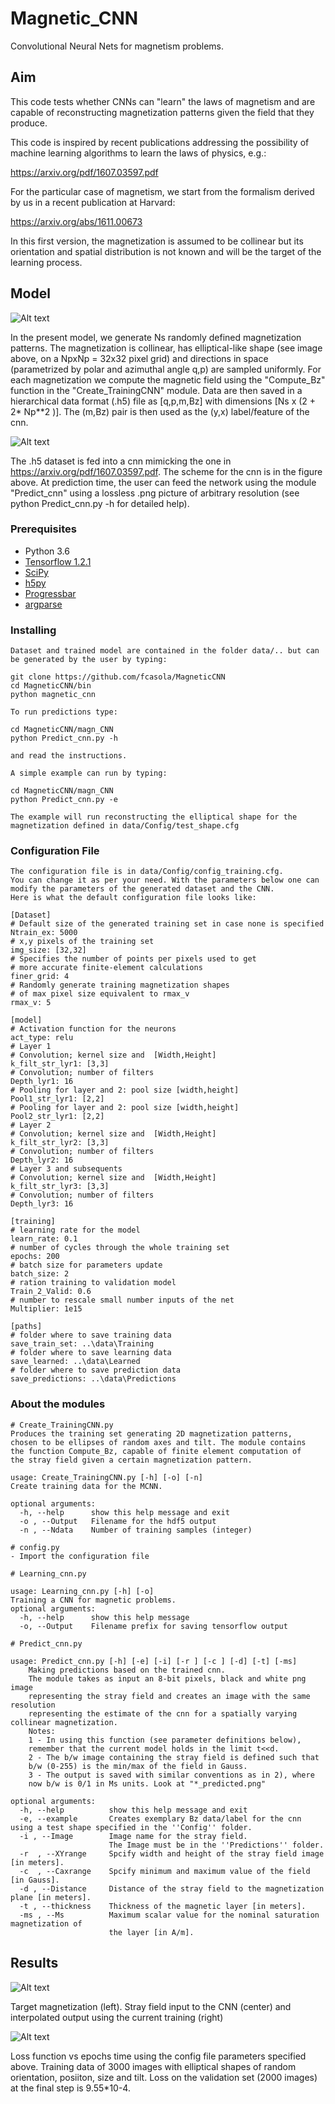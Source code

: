 # Magnetic_CNN
Convolutional Neural Nets for magnetism problems.

## Aim
This code tests whether CNNs can "learn" the laws of magnetism
and are capable of reconstructing magnetization patterns given the field 
that they produce.

This code is inspired by recent publications addressing the possibility 
of machine learning algorithms to learn the laws of physics, e.g.:

https://arxiv.org/pdf/1607.03597.pdf

For the particular case of magnetism, we start from the formalism 
derived by us in a recent publication at Harvard:

https://arxiv.org/abs/1611.00673

In this first version, the magnetization is assumed to be collinear but
its orientation and spatial distribution is not known and will be the target 
of the learning process.

## Model

![Alt text](readme_img/training_1.png?raw=true "model for the convolutional net implemented")

In the present model, we generate Ns randomly defined magnetization patterns. The magnetization is collinear, has elliptical-like shape (see image above, on a NpxNp = 32x32 pixel grid) and directions in space (parametrized by polar and azimuthal angle q,p) are sampled uniformly. For each magnetization we compute the magnetic field using the "Compute_Bz" function in the "Create_TrainingCNN" module. Data are then saved in a hierarchical data format (.h5) file as [q,p,m,Bz] with dimensions [Ns x (2 + 2* Np**2 )]. The (m,Bz) pair is then used as the (y,x) label/feature of the cnn. 
 
![Alt text](readme_img/Scheme_cnn.png?raw=true "model for the convolutional net implemented")

The .h5 dataset is fed into a cnn mimicking the one in https://arxiv.org/pdf/1607.03597.pdf. The scheme for the cnn is in the figure above. At prediction time, the user can feed the network using the module "Predict_cnn" using a lossless .png picture of arbitrary resolution (see python Predict_cnn.py -h for detailed help). 


### Prerequisites

- Python 3.6
- [Tensorflow 1.2.1](https://pypi.python.org/pypi/tensorflow/1.2.1)
- [SciPy](http://www.scipy.org/install.html)
- [h5py](http://www.h5py.org/)
- [Progressbar](https://pypi.python.org/pypi/progressbar2/3.18.1)
- [argparse](https://docs.python.org/3/library/argparse.html)

### Installing
```
Dataset and trained model are contained in the folder data/.. but can be generated by the user by typing: 

git clone https://github.com/fcasola/MagneticCNN 
cd MagneticCNN/bin
python magnetic_cnn

To run predictions type:

cd MagneticCNN/magn_CNN
python Predict_cnn.py -h

and read the instructions.

A simple example can run by typing:

cd MagneticCNN/magn_CNN
python Predict_cnn.py -e

The example will run reconstructing the elliptical shape for the magnetization defined in data/Config/test_shape.cfg

```
### Configuration File
```
The configuration file is in data/Config/config_training.cfg. 
You can change it as per your need. With the parameters below one can modify the parameters of the generated dataset and the CNN.
Here is what the default configuration file looks like:

[Dataset]
# Default size of the generated training set in case none is specified
Ntrain_ex: 5000
# x,y pixels of the training set
img_size: [32,32]
# Specifies the number of points per pixels used to get 
# more accurate finite-element calculations
finer_grid: 4
# Randomly generate training magnetization shapes
# of max pixel size equivalent to rmax_v
rmax_v: 5

[model]
# Activation function for the neurons
act_type: relu
# Layer 1
# Convolution; kernel size and  [Width,Height]
k_filt_str_lyr1: [3,3]
# Convolution; number of filters
Depth_lyr1: 16
# Pooling for layer and 2: pool size [width,height]
Pool1_str_lyr1: [2,2]
# Pooling for layer and 2: pool size [width,height]
Pool2_str_lyr1: [2,2]
# Layer 2 
# Convolution; kernel size and  [Width,Height]
k_filt_str_lyr2: [3,3]
# Convolution; number of filters
Depth_lyr2: 16
# Layer 3 and subsequents
# Convolution; kernel size and  [Width,Height]
k_filt_str_lyr3: [3,3]
# Convolution; number of filters
Depth_lyr3: 16

[training]
# learning rate for the model
learn_rate: 0.1
# number of cycles through the whole training set
epochs: 200
# batch size for parameters update
batch_size: 2 
# ration training to validation model
Train_2_Valid: 0.6
# number to rescale small number inputs of the net
Multiplier: 1e15

[paths]
# folder where to save training data
save_train_set: ..\data\Training
# folder where to save learning data
save_learned: ..\data\Learned
# folder where to save prediction data
save_predictions: ..\data\Predictions

```

### About the modules
```
# Create_TrainingCNN.py 
Produces the training set generating 2D magnetization patterns,
chosen to be ellipses of random axes and tilt. The module contains 
the function Compute_Bz, capable of finite element computation of 
the stray field given a certain magnetization pattern.

usage: Create_TrainingCNN.py [-h] [-o] [-n]
Create training data for the MCNN.

optional arguments:
  -h, --help      show this help message and exit
  -o , --Output   Filename for the hdf5 output
  -n , --Ndata    Number of training samples (integer)

# config.py 
- Import the configuration file

# Learning_cnn.py

usage: Learning_cnn.py [-h] [-o]
Training a CNN for magnetic problems.
optional arguments:
  -h, --help      show this help message
  -o, --Output    Filename prefix for saving tensorflow output 

# Predict_cnn.py

usage: Predict_cnn.py [-h] [-e] [-i] [-r ] [-c ] [-d] [-t] [-ms]
    Making predictions based on the trained cnn.
    The module takes as input an 8-bit pixels, black and white png image
    representing the stray field and creates an image with the same resolution
    representing the estimate of the cnn for a spatially varying collinear magnetization.
    Notes:
    1 - In using this function (see parameter definitions below),
    remember that the current model holds in the limit t<<d.
    2 - The b/w image containing the stray field is defined such that
    b/w (0-255) is the min/max of the field in Gauss.
    3 - The output is saved with similar conventions as in 2), where
    now b/w is 0/1 in Ms units. Look at "*_predicted.png"

optional arguments:
  -h, --help          show this help message and exit
  -e, --example       Creates exemplary Bz data/label for the cnn using a test shape specified in the ''Config'' folder.
  -i , --Image        Image name for the stray field.
                      The Image must be in the ''Predictions'' folder.
  -r  , --XYrange     Spcify width and height of the stray field image [in meters].
  -c  , --Caxrange    Spcify minimum and maximum value of the field [in Gauss].
  -d , --Distance     Distance of the stray field to the magnetization plane [in meters].
  -t , --thickness    Thickness of the magnetic layer [in meters].
  -ms , --Ms          Maximum scalar value for the nominal saturation magnetization of
                      the layer [in A/m].

```

## Results

![Alt text](readme_img/results_1.png?raw=true "Target magnetization (left). Stray field input to the CNN (center) and interpolated output using the current training (right).")

Target magnetization (left). Stray field input to the CNN (center) and interpolated output using the current training (right)

![Alt text](readme_img/results_2.png?raw=true "Loss function vs epochs time using the config file parameters specified above.")

Loss function vs epochs time using the config file parameters specified above. Training data of 3000 images with elliptical shapes of random orientation, posiiton, size and tilt. Loss on the validation set (2000 images) at the final step is 9.55*10-4.



